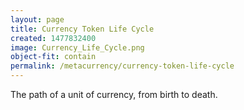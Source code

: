 ```yaml
---
layout: page
title: Currency Token Life Cycle
created: 1477832400
image: Currency_Life_Cycle.png
object-fit: contain
permalink: /metacurrency/currency-token-life-cycle
---
```

The path of a unit of currency, from birth to death.
